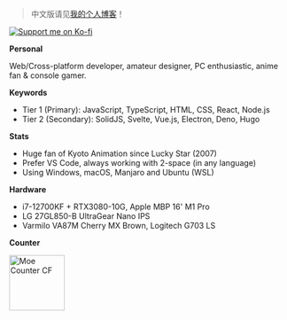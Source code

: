 > 中文版请见[我的个人博客](https://blog.dsrkafuu.net)！

[![Support me on Ko-fi](https://ko-fi.com/img/githubbutton_sm.svg)](https://ko-fi.com/dsrkafuu)

**Personal**

Web/Cross-platform developer, amateur designer, PC enthusiastic, anime fan & console gamer.

**Keywords**

- Tier 1 (Primary): JavaScript, TypeScript, HTML, CSS, React, Node.js
- Tier 2 (Secondary): SolidJS, Svelte, Vue.js, Electron, Deno, Hugo

**Stats**

- Huge fan of Kyoto Animation since Lucky Star (2007)
- Prefer VS Code, always working with 2-space (in any language)
- Using Windows, macOS, Manjaro and Ubuntu (WSL)

**Hardware**

- i7-12700KF + RTX3080-10G, Apple MBP 16' M1 Pro
- LG 27GL850-B UltraGear Nano IPS
- Varmilo VA87M Cherry MX Brown, Logitech G703 LS

**Counter**

<a href="https://github.com/dsrkafuu/moe-counter-cf#readme" target="_blank" rel="noopener">
  <img height="100" src="https://count.dsrkafuu.net/dsrkafuu:home" alt="Moe Counter CF" />
</a>
